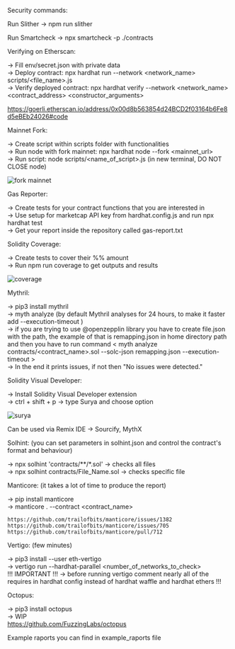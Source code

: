 Security commands: <br />

Run Slither -> npm run slither <br />

Run Smartcheck -> npx smartcheck -p ./contracts <br />

Verifying on Etherscan:  <br />

-> Fill env/secret.json with private data <br />
-> Deploy contract: npx hardhat run --network <network_name> scripts/<file_name>.js <br />
-> Verify deployed contract: npx hardhat verify --network <network_name> <contract_address> <constructor_arguments> <br />

https://goerli.etherscan.io/address/0x00d8b563854d24BCD2f03164b6Fe8d5eBEb24026#code <br />

Mainnet Fork: <br />

-> Create script within scripts folder with functionalities <br />
-> Run node with fork mainnet: npx hardhat node --fork <mainnet_url> <br />
-> Run script: node scripts/<name_of_script>.js (in new terminal, DO NOT CLOSE node) <br />

![fork mainnet](https://user-images.githubusercontent.com/30512638/192516317-724248d3-c8ee-48dd-b882-a95a45292c1b.png)

Gas Reporter: <br />

-> Create tests for your contract functions that you are interested in <br />
-> Use setup for marketcap API key from hardhat.config.js and run npx hardhat test <br />
-> Get your report inside the repository called gas-report.txt <br />

Solidity Coverage: <br />

-> Create tests to cover their %% amount <br />
-> Run npm run coverage to get outputs and results <br />

![coverage](https://user-images.githubusercontent.com/30512638/192516240-e8965717-7500-4915-97c5-57c8e28c0e88.png)

Mythril:

-> pip3 install mythril <br />
-> myth analyze <solidity-file> (by default Mythril analyses for 24 hours, to make it faster add --execution-timeout <seconds>) <br />
-> if you are trying to use @openzepplin library you have to create file.json with the path, the example of that is remapping.json in home directory path and then you have to run command < myth analyze contracts/<contract_name>.sol --solc-json remapping.json --execution-timeout <seconds> > <br />
-> In the end it prints issues, if not then "No issues were detected." <br />

Solidity Visual Developer: <br />

-> Install Solidity Visual Developer extension <br />
-> ctrl + shift + p -> type Surya and choose option <br />

![surya](https://user-images.githubusercontent.com/30512638/192532322-7516ae41-c823-4cf7-9d41-295eedc14747.png)

Can be used via Remix IDE -> Sourcify, MythX <br />

Solhint: (you can set parameters in solhint.json and control the contract's format and behaviour) <br />

-> npx solhint 'contracts/**/*.sol' -> checks all files <br />
-> npx solhint contracts/File_Name.sol -> checks specific file <br />

Manticore: (it takes a lot of time to produce the report) <br />

-> pip install manticore <br />
-> manticore . --contract <contract_name> <br />

``` 
https://github.com/trailofbits/manticore/issues/1382
https://github.com/trailofbits/manticore/issues/705
https://github.com/trailofbits/manticore/pull/712
```

Vertigo: (few minutes) <br />

-> pip3 install --user eth-vertigo <br />
-> vertigo run --hardhat-parallel <number_of_networks_to_check> <br />
!!! IMPORTANT !!! -> before running vertigo comment nearly all of the requires in hardhat config instead of hardhat waffle and hardhat ethers !!! <br />

Octopus: <br />

-> pip3 install octopus <br />
-> WIP <br />
https://github.com/FuzzingLabs/octopus <br />

Example raports you can find in example_raports file <br />
